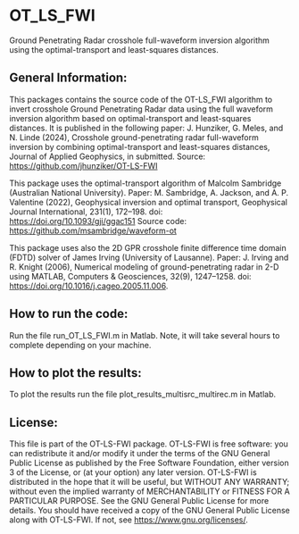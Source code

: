 # OT_LS_FWI
Ground Penetrating Radar crosshole full-waveform inversion algorithm using the optimal-transport and least-squares distances. 

General Information: 
--------------------

This packages contains the source code of the OT-LS_FWI algorithm  to invert crosshole Ground Penetrating Radar data using the full waveform inversion algorithm based on optimal-transport and least-squares distances. It is published in the following paper:
J. Hunziker, G. Meles, and N. Linde (2024), Crosshole ground-penetrating radar
full-waveform inversion by combining optimal-transport and least-squares distances,
Journal of Applied Geophysics, in submitted.
Source: https://github.com/jhunziker/OT-LS-FWI

This package uses the optimal-transport algorithm of Malcolm Sambridge
(Australian National University).
Paper:
M. Sambridge, A. Jackson, and A. P. Valentine (2022), Geophysical inversion and optimal
transport, Geophysical Journal International, 231(1), 172–198.
doi: https://doi.org/10.1093/gji/ggac151
Source code:
https://github.com/msambridge/waveform-ot

This package uses also the 2D GPR crosshole finite difference time domain (FDTD)
solver of James Irving (University of Lausanne).
Paper:
J. Irving and R. Knight (2006), Numerical modeling of ground-penetrating radar
in 2-D using MATLAB, Computers & Geosciences, 32(9), 1247–1258.
doi: https://doi.org/10.1016/j.cageo.2005.11.006.

How to run the code: 
--------------------

Run the file run_OT_LS_FWI.m in Matlab. Note, it will take several hours to complete depending on your machine. 

How to plot the results: 
------------------------

To plot the results run the file plot_results_multisrc_multirec.m in Matlab.

License: 
--------

This file is part of the OT-LS-FWI package. OT-LS-FWI is free software: 
you can redistribute it and/or modify it under the terms of the GNU General 
Public License as published by the Free Software Foundation, either 
version 3 of the License, or (at your option) any later version. 
OT-LS-FWI is distributed in the hope that it will be useful, but WITHOUT
ANY WARRANTY; without even the implied warranty of MERCHANTABILITY or 
FITNESS FOR A PARTICULAR PURPOSE. See the GNU General Public License for 
more details. You should have received a copy of the GNU General Public 
License along with OT-LS-FWI. If not, see <https://www.gnu.org/licenses/>. 
